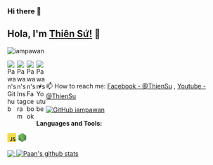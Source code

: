 ### Hi there 👋

## Hola, I'm [Thiên Sứ!](https://www.facebook.com/Hackingofficiall2) 👋

<p align="left"> <img src="https://komarev.com/ghpvc/?username=thiensu99&label=Views&color=blue&style=plastic" alt="iampawan" /> </p>

<a href="https://github.com/thiensu99">
  <img align="left" alt="Pawan's Github" width="22px" src="https://cdn.jsdelivr.net/npm/simple-icons@v3/icons/github.svg" />
</a>
<a href="https://instagram.com/hackingofficiall2">
  <img align="left" alt="Pawan's Instagram" width="22px" src="https://cdn.jsdelivr.net/npm/simple-icons@v3/icons/instagram.svg" />
</a>
<a href="https://www.facebook.com/hackingofficiall2">
  <img align="left" alt="Pawan's Facebook" width="22px" src="https://cdn.jsdelivr.net/npm/simple-icons@v3/icons/facebook.svg" />
</a>
<a href="https://youtube.com/channel/UCQ4kq2hqb1HGzn-RjIPDr6A">
  <img align="left" alt="Pawan's Youtube" width="22px" src="https://cdn.jsdelivr.net/npm/simple-icons@v3/icons/youtube.svg" />
</a>

<br/>
<br/>

- 📫 How to reach me: [Facebook - @ThienSu](https://www.facebook.com/Hackingofficiall2) , [Youtube - @ThienSu](https://youtube.com/channel/UCQ4kq2hqb1HGzn-RjIPDr6A)

[![GitHub iampawan](https://img.shields.io/github/followers/thiensu99?label=follow&style=social)](https://github.com/thiensu99)

**Languages and Tools:**  

<code><img height="20" src="https://raw.githubusercontent.com/github/explore/80688e429a7d4ef2fca1e82350fe8e3517d3494d/topics/javascript/javascript.png"></code>
<code><img height="20" src="https://raw.githubusercontent.com/github/explore/80688e429a7d4ef2fca1e82350fe8e3517d3494d/topics/nodejs/nodejs.png"></code>    

<a href="https://github.com/thiensu99">
  <img align="center" src="https://github-readme-stats.vercel.app/api/top-langs/?username=thiensu99&theme=blue-green" />
</a>
<a href="https://github.com/thiensu99">
 <img align="center" src="https://github-readme-stats.vercel.app/api?username=thiensu99&show_icons=true&theme=github_dark&line_height=27" alt="Paan's github stats"/>
